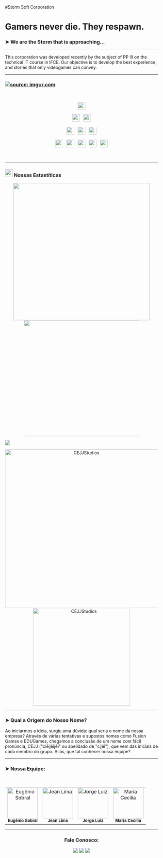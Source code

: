 #Storm Soft Corporation

# Gamers never die. They respawn.

### ➤ We are the Storm that is approaching... 

---

This corporation was developed recently by the subject of PP III on the technical IT course in IFCE. Our objective is to develop
the best experience, and stories that only videogames can convey.

---

### <a href="https://imgur.com/wihujtU"><img src="https://i.imgur.com/wihujtU.jpg" title="source: imgur.com" /></a>

<br>

<p  align="center">

<img src="https://img.shields.io/badge/javascript%20-%23323330.svg?&style=for-the-badge&logo=javascript&logoColor=%23F7DF1E" height="25"/>
  </p>
  
<p  align="center">

<img src="https://img.shields.io/badge/html5-%23E34F26.svg?style=for-the-badge&logo=html5&logoColor=white" height="25"/>  
  &nbsp;
<img src="https://img.shields.io/badge/css3-%231572B6.svg?style=for-the-badge&logo=css3&logoColor=white" height="25"/>
  </p>
  
  <p  align="center">

  
<img src="https://img.shields.io/badge/react-00000F?style=for-the-badge&logo=reacte&logoColor=white" height="25"/>
  &nbsp;
<img src="https://img.shields.io/badge/Firebase-00000F?style=for-the-badge&logo=firebase&logoColor=white" height="25"/>
  &nbsp;
<img src="https://img.shields.io/badge/Visual%20Studio%20Code-0078d7.svg?style=for-the-badge&logo=visual-studio-code&logoColor=white" height="25"/>  
 </p>
 
 <p  align="center">

  
<img src="https://img.shields.io/badge/github-%23121011.svg?style=for-the-badge&logo=github&logoColor=white" height="25">
  &nbsp;

<img src="https://img.shields.io/badge/git-%23F05033.svg?style=for-the-badge&logo=git&logoColor=white" height="25">
&nbsp;
<!---<img src="https://img.shields.io/badge/Windows-0078D6?style=for-the-badge&logo=windows&logoColor=white" height="25">
&nbsp;-->
<img src="https://img.shields.io/badge/figma-0078D6?style=for-the-badge&logo=figma&logoColor=white" height="25">
&nbsp; 
<img src="https://img.shields.io/badge/trello-0078D6?style=for-the-badge&logo=trello&logoColor=white" height="25">
&nbsp; 
<img src="https://img.shields.io/badge/rpgmaker-0078D6?style=for-the-badge&logo=rpgmaker&logoColor=white" height="25">




</p>
<br>

---

### <img src="https://media.giphy.com/media/iY8CRBdQXODJSCERIr/giphy.gif" width="25"> <b>Nossas Estastíticas</b>


<p align="center">
<a href="https://github.com/CEJJStudios/">
  <img align="center" src="https://github-readme-stats.vercel.app/api?username=CEJJStudios&include_all_commits=true&count_private=true&show_icons=true&line_height=20&title_color=7A7ADB&icon_color=2234AE&text_color=D3D3D3&bg_color=0,000000,130F40" width="450"/>
</a>
 
<a href="https://github.com/CEJJStudios">
  <img align="center" src="https://github-readme-streak-stats.herokuapp.com/?user=CEJJStudios&theme=blueberry" width="380"/>
</a>
</p>

<img src="https://user-images.githubusercontent.com/73097560/115834477-dbab4500-a447-11eb-908a-139a6edaec5c.gif"></a>

<p align="center">
    <a href="https://github.com/CEJJStudios"><img src="https://github-profile-summary-cards.vercel.app/api/cards/profile-details?username=CEJJStudios&theme=tokyonight&hide_border=true"  width="520" alt="CEJJStudios"/></a>
<a href="https://github.com/CEJJStudios"><img src="https://github-readme-stats.vercel.app/api/top-langs?username=CEJJStudios&show_icons=true&locale=en&layout=compact&theme=tokyonight" width="320"  alt="CEJJStudios"/></a>
</p>

---

### ➤ Qual a Origem do Nosso Nome?
Ao iniciarmos a ideia, surgiu uma dúvida: qual seria o nome da nossa empresa? Através de várias tentativas e supostos nomes como Fusion Games e EDUGames, chegamos a conclusão de um nome com fácil pronúncia, CEJJ ("ciêijêijêi" ou apelidado de "cijêi"), que vem das iniciais de cada membro do grupo. Aliás, que tal conhecer nossa equipe?

---

### ➤ Nossa Equipe:
<!---[@Eu-GenioSS](https://github.com/Eu-GenioSS) | [@jancmlima](https://github.com/jeancmlima) | [@JorjScott](https://github.com/JorjScott) | [@cecilia2904](https://github.com/cecilia2904)--->

<div align="center">
<table>
  <tbody>
    <tr>
      <td align="center"><a href="https://github.com/Eu-GenioSS"><img src="https://avatars.githubusercontent.com/u/107368698?v=4" width="100px;" alt="Eugênio Sobral"/><br /><sub><b>Eugênio Sobral</b></sub></a><br /></td>
      <br>
      <td align="center"><a href="https://github.com/jeancmlima"><img src="https://avatars.githubusercontent.com/u/125226620?s=400&u=75572cb6825f5e3140326aa304d8a8a68d8ee545&v=4" width="100px;" alt="Jean Lima"/><br /><sub><b>Jean Lima</b></sub></a><br /></td>
      <td align="center"><a href="https://github.com/JorjScott"><img src="https://avatars.githubusercontent.com/u/99372702?v=4" width="100px;" alt="Jorge Luiz"/><br /><sub><b>Jorge Luiz</b></sub></a><br /></td>
      <td align="center"><a href="https://github.com/cecilia2904"><img src="https://avatars.githubusercontent.com/u/90199276?v=4" width="100px;" alt="Maria Cecília"/><br /><sub><b>Maria Cecília</b></sub></a><br /></td>
    </tr>
  </tbody>
</table>
</div>

---

<h3 align="center">Fale Conosco:</h3>
<div align="center">

<a href="https://www.instagram.com/cejj_studios/?next=%2F" target="_blank"><img src="https://img.shields.io/badge/-Instagram-%23E4405F?style=for-the-badge&logo=instagram&logoColor=white" target="_blank"></a>
<a href = "mailto:cejjstudios@gmail.com"><img src="https://img.shields.io/badge/-Gmail-%23333?style=for-the-badge&logo=gmail&logoColor=white" target="_blank"></a>
<a href="https://www.linkedin.com" target="_blank"><img src="https://img.shields.io/badge/linkedin-%230077B5.svg?&style=for-the-badge&logo=linkedin&logoColor=white" target="_blank"></a>
  
</div>
